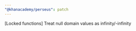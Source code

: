```yaml
---
"@khanacademy/perseus": patch
---
```


[Locked functions] Treat null domain values as infinity/-infinity
